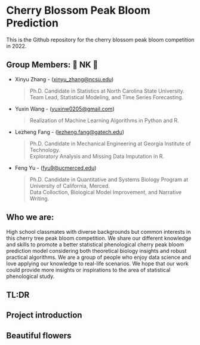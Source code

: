 # Cherry Blossom Peak Bloom Prediction
This is the Github repository for the cherry blossom peak bloom competition in 2022.

## Group Members: 💎 NK 💎

* Xinyu Zhang - (xinyu_zhang@ncsu.edu) 
  > Ph.D. Candidate in Statistics at North Carolina State University.  
  > Team Lead, Statistical Modeling, and Time Series Forecasting.
* Yuxin Wang - (yuxinw0205@gmail.com)
  > Realization of Machine Learning Algorithms in Python and R. 
* Lezheng Fang - (lezheng.fang@gatech.edu)
  > Ph.D. Candidate in Mechanical Engineering at Georgia Institute of Technology.  
  > Exploratory Analysis and Missing Data Imputation in R.
* Feng Yu - (fyu9@ucmerced.edu) 
  > Ph.D. Candidate in Quantitative and Systems Biology Program at University of California, Merced.        
  > Data Colloction, Biological Model Improvement, and Narrative Writing.
  
## Who we are:

High school classmates with diverse backgrounds but common interests in this cherry tree peak bloom competition. We share our different knowledge and skills to promote a better statistical phenological cherry peak bloom prediction model considering both theoretical biology insights and robust practical algorithms.
We are a group of people who enjoy data science and love applying our knowledge to real-life scenarios. We hope that our work could provide more insights or inspirations to the area of statistical phenological study.


## TL:DR  
## Project introduction
## Beautiful flowers

